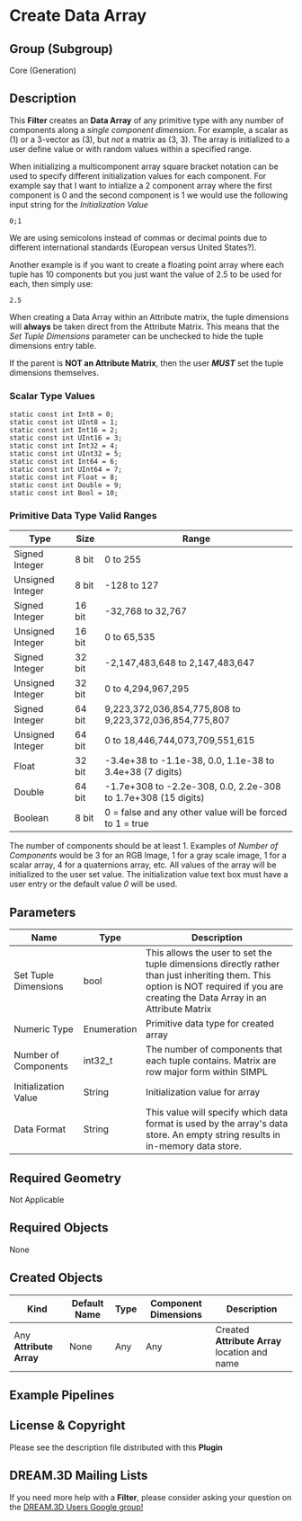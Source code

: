 # Create Data Array

## Group (Subgroup) ##

Core (Generation)

## Description ##

This **Filter** creates an **Data Array** of any primitive type with any number of components along a _single component dimension_. For example, a scalar as (1) or a 3-vector as (3), but _not_ a matrix as (3, 3). The array is initialized to a user define value or with random values within a specified range.

When initializing a multicomponent array square bracket notation can be used to specify different initialization values for each component. For example say that I want to intialize a 2 component array where the first component is 0 and the second component is 1 we would use the following input string for the *Initialization Value*

    0;1

We are using semicolons instead of commas or decimal points due to different international standards (European versus United States?).

Another example is if you want to create a floating point array where each tuple has 10 components but you just want the value of 2.5 to be used for each, then simply use:

    2.5

When creating a Data Array within an Attribute matrix, the tuple dimensions will **always** be taken direct from the Attribute Matrix. This means that the *Set Tuple Dimensions* parameter can be unchecked to hide the tuple dimensions entry table. 

If the parent is **NOT an Attribute Matrix**, then the user ***MUST*** set the tuple dimensions themselves.

### Scalar Type Values ###

    static const int Int8 = 0;
    static const int UInt8 = 1;
    static const int Int16 = 2;
    static const int UInt16 = 3;
    static const int Int32 = 4;
    static const int UInt32 = 5;
    static const int Int64 = 6;
    static const int UInt64 = 7;
    static const int Float = 8;
    static const int Double = 9;
    static const int Bool = 10;

### Primitive Data Type Valid Ranges ##

| Type             | Size |        Range       |
|------------------|------|--------------------|
| Signed Integer | 8 bit |0 to 255|
| Unsigned Integer | 8 bit |-128 to 127|
| Signed Integer | 16 bit |-32,768 to 32,767|
| Unsigned Integer | 16 bit |0 to 65,535|
| Signed Integer | 32 bit |-2,147,483,648 to 2,147,483,647|
| Unsigned Integer | 32 bit |0 to 4,294,967,295|
| Signed Integer | 64 bit |   9,223,372,036,854,775,808 to 9,223,372,036,854,775,807|
| Unsigned Integer | 64 bit |0 to 18,446,744,073,709,551,615|
| Float | 32 bit | -3.4e+38 to -1.1e-38, 0.0, 1.1e-38 to 3.4e+38 (7 digits)|
| Double | 64 bit | -1.7e+308 to -2.2e-308, 0.0, 2.2e-308 to 1.7e+308 (15 digits)|
| Boolean | 8 bit |0 = false and any other value will be forced to 1 = true|

The number of components should be at least 1. Examples of _Number of Components_ would be 3 for an RGB Image, 1 for a gray scale image, 1 for a scalar array, 4 for a quaternions array, etc. All values of the array will be initialized to the user set value. The initialization value text box
must have a user entry or the default value _0_ will be used.

## Parameters ##

| Name             | Type | Description |
|------------------|------|-------------|
| Set Tuple Dimensions | bool | This allows the user to set the tuple dimensions directly rather than just inheriting them. This option is NOT required if you are creating the Data Array in an Attribute Matrix |
| Numeric Type | Enumeration | Primitive data type for created array |
| Number of Components | int32_t | The number of components that each tuple contains. Matrix are row major form within SIMPL|
| Initialization Value | String | Initialization value for array |
| Data Format | String | This value will specify which data format is used by the array's data store. An empty string results in in-memory data store. |

## Required Geometry ##

Not Applicable

## Required Objects ##

None

## Created Objects ##

| Kind | Default Name | Type | Component Dimensions | Description |
|------|--------------|-------------|---------|----------------|
| Any **Attribute Array** | None | Any | Any | Created **Attribute Array** location and name |

## Example Pipelines ##

## License & Copyright ##

Please see the description file distributed with this **Plugin**

## DREAM.3D Mailing Lists ##

If you need more help with a **Filter**, please consider asking your question on the [DREAM.3D Users Google group!](https://groups.google.com/forum/?hl=en#!forum/dream3d-users)
